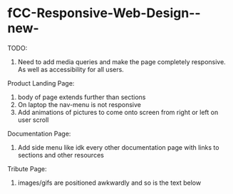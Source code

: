# fCC-Responsive-Web-Design--new-
 
TODO:
1. Need to add media queries and make the page completely responsive. As well as accessibility for all users. 

Product Landing Page:
1. body of page extends further than sections
2. On laptop the nav-menu is not responsive 
3. Add animations of pictures to come onto screen from right or left on user scroll

Documentation Page:
1. Add side menu like idk every other documentation page with links to sections and other resources

Tribute Page:
1. images/gifs are positioned awkwardly and so is the text below
